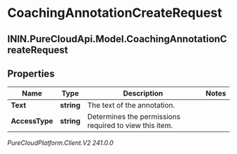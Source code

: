 # CoachingAnnotationCreateRequest

## ININ.PureCloudApi.Model.CoachingAnnotationCreateRequest

## Properties

|Name | Type | Description | Notes|
|------------ | ------------- | ------------- | -------------|
| **Text** | **string** | The text of the annotation. | |
| **AccessType** | **string** | Determines the permissions required to view this item. | |



_PureCloudPlatform.Client.V2 241.0.0_
